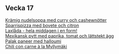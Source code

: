 ## Vecka 17

  [Krämig nudelsoppa med curry och cashewnötter](/recipes/vegetariskt/kramig-nudelsoppa-med-curry-och-cashewnotter.md)<br/>[Sparrispizza med bovete och citron](/recipes/vegetariskt/sparrispizza-med-bovete-och-citron.md)<br/>[Laxlåda - hela middagen i en form!](/recipes/fisk/laxlada---hela-middagen-i-en-form!.md)<br/>[Mexikansk pytt med paprika, tomat och lättstekt ägg](/recipes/texmex/mexikansk-pytt-med-paprika-tomat-och-lattstekt-agg.md)<br/>[Palak paneer med halloumi](/recipes/vegetariskt/palak-paneer-med-halloumi.md)<br/>[Chili con carne à la Myllymäki](/recipes/texmex/chili-con-carne-à-la-myllymaki.md)
